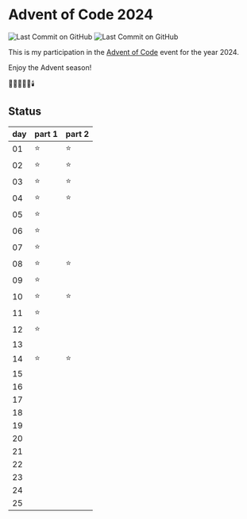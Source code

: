# Advent of Code 2024

![Last Commit on GitHub](https://img.shields.io/github/license/piscilus/aoc24)
![Last Commit on GitHub](https://img.shields.io/github/last-commit/piscilus/aoc24)

This is my participation in the [Advent of Code](https://adventofcode.com/2024)
event for the year 2024.

Enjoy the Advent season!

🌟🎄🎅🎁🔔🕯️

## Status

| day | part 1 | part 2 |
|-----|--------|--------|
| 01  | ⭐      | ⭐      |
| 02  | ⭐      | ⭐      |
| 03  | ⭐      | ⭐      |
| 04  | ⭐      | ⭐      |
| 05  | ⭐      |        |
| 06  | ⭐      |        |
| 07  | ⭐      |        |
| 08  | ⭐      | ⭐      |
| 09  | ⭐      |        |
| 10  | ⭐      | ⭐      |
| 11  | ⭐      |        |
| 12  | ⭐      |        |
| 13  |        |        |
| 14  | ⭐      | ⭐      |
| 15  |        |        |
| 16  |        |        |
| 17  |        |        |
| 18  |        |        |
| 19  |        |        |
| 20  |        |        |
| 21  |        |        |
| 22  |        |        |
| 23  |        |        |
| 24  |        |        |
| 25  |        |        |
